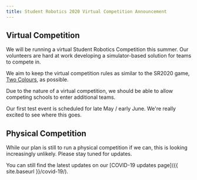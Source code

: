 ```yaml
---
title: Student Robotics 2020 Virtual Competition Announcement
---
```


## Virtual Competition

We will be running a virtual Student Robotics Competition this summer. Our volunteers are hard at work developing a simulator-based solution for teams to compete in. 

We aim to keep the virtual competition rules as similar to the SR2020 game, [Two Colours](https://studentrobotics.org/docs/rules/), as possible.

Due to the nature of a virtual competition, we should be able to allow competing schools to enter additional teams.

Our first test event is scheduled for late May / early June. We're really excited to see where this goes.

## Physical Competition

While our plan is still to run a physical competition if we can, this is looking increasingly unlikely. Please stay tuned for updates.

You can still find the latest updates on our [COVID-19 updates page]({{ site.baseurl }}/covid-19/).
